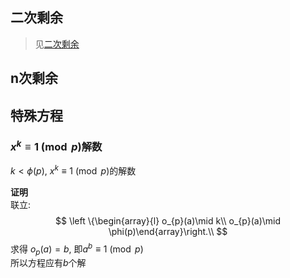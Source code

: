 ## 二次剩余
 
> 见[二次剩余](数论/二次剩余.md)

## n次剩余

## 特殊方程

### $x^{k}\equiv1\pmod p$解数

$k<\phi(p)$, $x^{k}\equiv 1\pmod p$的解数

**证明**  
联立:
$$
\left \{\begin{array}{l} o_{p}(a)\mid k\\ o_{p}(a)\mid \phi(p)\end{array}\right.\\
$$
求得 $o_{p}(a)=b$, 即$a^{b}\equiv 1\pmod p$  
所以方程应有$b$个解